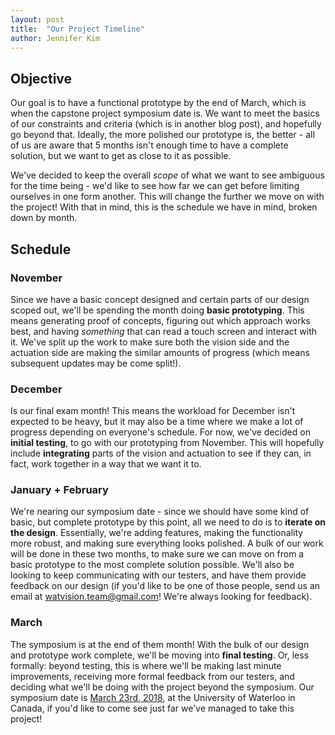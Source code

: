 ```yaml
---
layout: post
title:  "Our Project Timeline"
author: Jennifer Kim
---
```


## Objective

Our goal is to have a functional prototype by the end of March, which is when the capstone project symposium date is. We want to meet the basics of our constraints and criteria (which is in another blog post), and hopefully go beyond that. Ideally, the more polished our prototype is, the better - all of us are aware that 5 months isn't enough time to have a complete solution, but we want to get as close to it as possible. 

We've decided to keep the overall *scope* of what we want to see ambiguous for the time being - we'd like to see how far we can get before limiting ourselves in one form another. This will change the further we move on with the project! With that in mind, this is the schedule we have in mind, broken down by month.

## Schedule

### November

Since we have a basic concept designed and certain parts of our design scoped out, we'll be spending the month doing **basic prototyping**. This means generating proof of concepts, figuring out which approach works best, and having *something* that can read a touch screen and interact with it. We've split up the work to make sure both the vision side and the actuation side are making the similar amounts of progress (which means subsequent updates may be come split!). 

### December

Is our final exam month!  This means the workload for December isn't expected to be heavy, but it may also be a time where we make a lot of progress depending on everyone's schedule. For now, we've decided on **initial testing**, to go with our prototyping from November. This will hopefully include **integrating** parts of the vision and actuation to see if they can, in fact, work together in a way that we want it to. 

### January + February

We're nearing our symposium date - since we should have some kind of basic, but complete prototype by this point, all we need to do is to **iterate on the design**. Essentially, we're adding features, making the functionality more robust, and making sure everything looks polished. A bulk of our work will be done in these two months, to make sure we can move on from a basic prototype to the most complete solution possible. We'll also be looking to keep communicating with our testers, and have them provide feedback on our design (if you'd like to be one of those people, send us an email at [watvision.team@gmail.com](mailto:watvision.team@gmail.com)! We're always looking for feedback). 

### March

The symposium is at the end of them month! With the bulk of our design and prototype work complete, we'll be moving into **final testing**. Or, less formally: beyond testing, this is where we'll be making last minute improvements, receiving more formal feedback from our testers, and deciding what we'll be doing with the project beyond the symposium. Our symposium date is [March 23rd, 2018](https://uwaterloo.ca/capstone-design/events/mechatronics-engineering-capstone-design-symposium-1), at the University of Waterloo in Canada, if you'd like to come see just far we've managed to take this project!